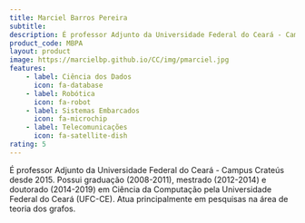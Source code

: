 ```yaml
---
title: Marciel Barros Pereira
subtitle:
description: É professor Adjunto da Universidade Federal do Ceará - Campus Crateús desde 2015. Possui graduação (2008-2011), mestrado (2012-2014) e doutorado (2014-2019) em Ciência da Computação pela Universidade Federal do Ceará (UFC-CE). Atua principalmente em pesquisas na área de teoria dos grafos.
product_code: MBPA
layout: product
image: https://marcielbp.github.io/CC/img/pmarciel.jpg
features:
    - label: Ciência dos Dados
      icon: fa-database
    - label: Robótica
      icon: fa-robot
    - label: Sistemas Embarcados
      icon: fa-microchip
    - label: Telecomunicações
      icon: fa-satellite-dish
rating: 5
---
```


É professor Adjunto da Universidade Federal do Ceará - Campus Crateús desde 2015. Possui graduação (2008-2011), mestrado (2012-2014) e doutorado (2014-2019) em Ciência da Computação pela Universidade Federal do Ceará (UFC-CE). Atua principalmente em pesquisas na área de teoria dos grafos.
